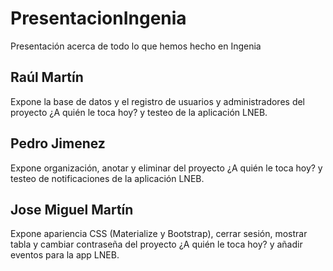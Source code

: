 # PresentacionIngenia
Presentación acerca de todo lo que hemos hecho en Ingenia

## Raúl Martín

Expone la base de datos y el registro de usuarios y administradores del proyecto ¿A quién le toca hoy? y testeo de la aplicación LNEB.
 
## Pedro Jimenez

Expone organización, anotar y eliminar del proyecto ¿A quién le toca hoy? y testeo de notificaciones de la aplicación LNEB.
 
## Jose Miguel Martín

Expone apariencia CSS (Materialize y Bootstrap), cerrar sesión, mostrar tabla y cambiar contraseña del proyecto ¿A quién le toca hoy? y añadir eventos para la app LNEB.
